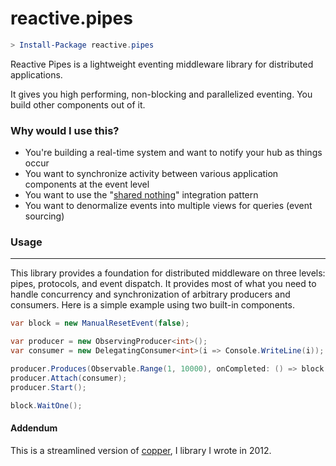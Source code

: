 reactive.pipes
======

```powershell
> Install-Package reactive.pipes
```

Reactive Pipes is a lightweight eventing middleware library for distributed applications.
 
It gives you high performing, non-blocking and parallelized eventing. You build other components out of it.

### Why would I use this?
- You're building a real-time system and want to notify your hub as things occur
- You want to synchronize activity between various application components at the event level
- You want to use the "[shared nothing](http://en.wikipedia.org/wiki/Shared_nothing_architecture)" integration pattern
- You want to denormalize events into multiple views for queries (event sourcing)

### Usage
--------
This library provides a foundation for distributed middleware on three levels: pipes, protocols,
and event dispatch. It provides most of what you need to handle concurrency and synchronization
of arbitrary producers and consumers. Here is a simple example using two built-in components.

```csharp
var block = new ManualResetEvent(false);

var producer = new ObservingProducer<int>();
var consumer = new DelegatingConsumer<int>(i => Console.WriteLine(i));

producer.Produces(Observable.Range(1, 10000), onCompleted: () => block.Set());
producer.Attach(consumer);
producer.Start();

block.WaitOne();
```

#### Addendum

This is a streamlined version of [copper](https://github.com/danielcrenna/vault/tree/master/copper), I library I wrote in 2012.